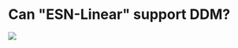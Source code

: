 # Can "ESN-Linear" support DDM?

![](D:\课程\神经科学导论\大作业\code\Can-ESN-Linear-support-DDM-\fig\overview.jpg)